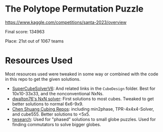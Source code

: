 # The Polytope Permutation Puzzle
https://www.kaggle.com/competitions/santa-2023/overview

Final score: 134963

Place: 21st out of 1067 teams

# Resources Used
Most resources used were tweaked in some way or combined with the code in this repo to get the given solutions.
- [SuperCubeSolverV6](http://langnotes.com/CubeDesign/SuperCubeSolverV6/SuperCubeSolverV6.txt): And related links in the `CubeDesign` folder. Best for 10x10-33x33, and the nonconventional NxNs.
- [dwalton76's NxN solver](https://github.com/dwalton76/rubiks-cube-NxNxN-solver): First solutions to most cubes. Tweaked to get better solutions to normal 6x6-9x9.
- [Chen Shuang Cubing Repos](https://github.com/cs0x7f): including min2phase, TPR-4x4x4-Solver, and cube555. Better solutions to <5x5.
- [twsearch](https://github.com/cubing/twsearch): Used for "phased" solutions to small globe puzzles. Used for finding commutators to solve bigger globes.
